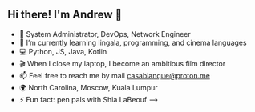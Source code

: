 ## Hi there! I'm Andrew 👋

- 🔭 System Administrator, DevOps, Network Engineer
- 🌱 I’m currently learning lingala, programming, and cinema languages
- 💻 Python, JS, Java, Kotlin
- 🎬 When I close my laptop, I become an ambitious film director
- 📫 Feel free to reach me by mail casablanque@proton.me 
- 🌍 North Carolina, Moscow, Kuala Lumpur
- ⚡ Fun fact: pen pals with Shia LaBeouf
-->
